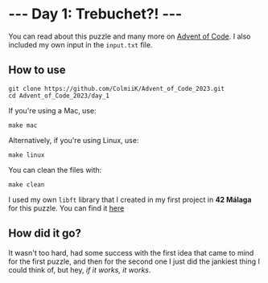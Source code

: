 # --- Day 1: Trebuchet?! ---

You can read about this puzzle and many more on [Advent of Code](https://adventofcode.com/2023/day/1). I also included my own input in the `input.txt` file.

## How to use

```
git clone https://github.com/ColmiiK/Advent_of_Code_2023.git
cd Advent_of_Code_2023/day_1
```
If you're using a Mac, use:
```
make mac
```
Alternatively, if you're using Linux, use:
```
make linux
```
You can clean the files with:
```
make clean
```

I used my own `libft` library that I created in my first project in **42 Málaga** for this puzzle. You can find it [here](https://github.com/ColmiiK/libft)

## How did it go?
It wasn't too hard, had some success with the first idea that came to mind for the first puzzle, and then for the second one I just did the jankiest thing I could think of, but hey, *if it works, it works*.